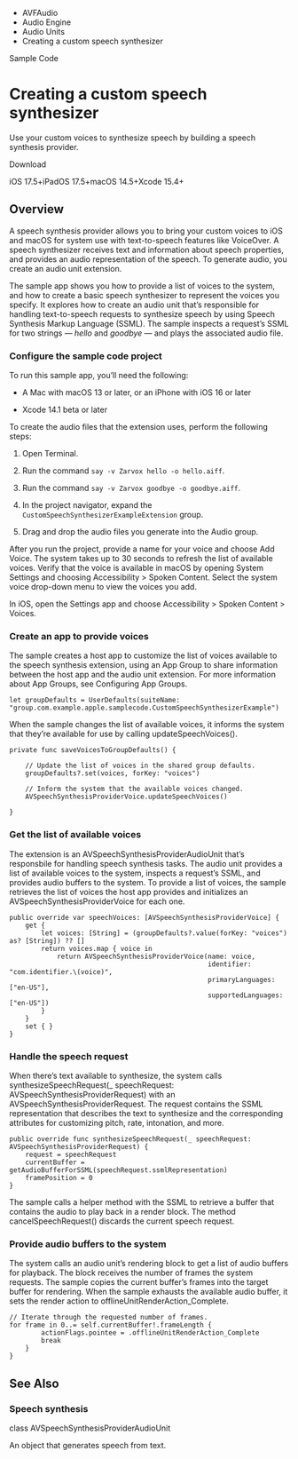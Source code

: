 

- AVFAudio
- Audio Engine
- Audio Units
-  Creating a custom speech synthesizer 

Sample Code

# Creating a custom speech synthesizer

Use your custom voices to synthesize speech by building a speech synthesis provider.

Download

iOS 17.5+iPadOS 17.5+macOS 14.5+Xcode 15.4+

## Overview

A speech synthesis provider allows you to bring your custom voices to iOS and macOS for system use with text-to-speech features like VoiceOver. A speech synthesizer receives text and information about speech properties, and provides an audio representation of the speech. To generate audio, you create an audio unit extension.

The sample app shows you how to provide a list of voices to the system, and how to create a basic speech synthesizer to represent the voices you specify. It explores how to create an audio unit that’s responsible for handling text-to-speech requests to synthesize speech by using Speech Synthesis Markup Language (SSML). The sample inspects a request’s SSML for two strings — *hello* and *goodbye* — and plays the associated audio file.

### Configure the sample code project

To run this sample app, you’ll need the following:

- A Mac with macOS 13 or later, or an iPhone with iOS 16 or later

- Xcode 14.1 beta or later

To create the audio files that the extension uses, perform the following steps:

1.  Open Terminal.

2.  Run the command `say -v Zarvox hello -o hello.aiff`.

3.  Run the command `say -v Zarvox goodbye -o goodbye.aiff`.

4.  In the project navigator, expand the `CustomSpeechSynthesizerExampleExtension` group.

5.  Drag and drop the audio files you generate into the Audio group.

After you run the project, provide a name for your voice and choose Add Voice. The system takes up to 30 seconds to refresh the list of available voices. Verify that the voice is available in macOS by opening System Settings and choosing Accessibility \> Spoken Content. Select the system voice drop-down menu to view the voices you add.

In iOS, open the Settings app and choose Accessibility \> Spoken Content \> Voices.

### Create an app to provide voices

The sample creates a host app to customize the list of voices available to the speech synthesis extension, using an App Group to share information between the host app and the audio unit extension. For more information about App Groups, see Configuring App Groups.

```
let groupDefaults = UserDefaults(suiteName: "group.com.example.apple.samplecode.CustomSpeechSynthesizerExample")
```

When the sample changes the list of available voices, it informs the system that they’re available for use by calling updateSpeechVoices().

```
private func saveVoicesToGroupDefaults() {

    // Update the list of voices in the shared group defaults.
    groupDefaults?.set(voices, forKey: "voices")

    // Inform the system that the available voices changed.
    AVSpeechSynthesisProviderVoice.updateSpeechVoices()

}
```

### Get the list of available voices

The extension is an AVSpeechSynthesisProviderAudioUnit that’s responsbile for handling speech synthesis tasks. The audio unit provides a list of available voices to the system, inspects a request’s SSML, and provides audio buffers to the system. To provide a list of voices, the sample retrieves the list of voices the host app provides and initializes an AVSpeechSynthesisProviderVoice for each one.

```
public override var speechVoices: [AVSpeechSynthesisProviderVoice] {
    get {
        let voices: [String] = (groupDefaults?.value(forKey: "voices") as? [String]) ?? []
        return voices.map { voice in
            return AVSpeechSynthesisProviderVoice(name: voice,
                                                  identifier: "com.identifier.\(voice)",
                                                  primaryLanguages: ["en-US"],
                                                  supportedLanguages: ["en-US"])
        }
    }
    set { }
}
```

### Handle the speech request

When there’s text available to synthesize, the system calls synthesizeSpeechRequest(_ speechRequest: AVSpeechSynthesisProviderRequest) with an AVSpeechSynthesisProviderRequest. The request contains the SSML representation that describes the text to synthesize and the corresponding attributes for customizing pitch, rate, intonation, and more.

```
public override func synthesizeSpeechRequest(_ speechRequest: AVSpeechSynthesisProviderRequest) {
    request = speechRequest
    currentBuffer = getAudioBufferForSSML(speechRequest.ssmlRepresentation)
    framePosition = 0
}
```

The sample calls a helper method with the SSML to retrieve a buffer that contains the audio to play back in a render block. The method cancelSpeechRequest() discards the current speech request.

### Provide audio buffers to the system

The system calls an audio unit’s rendering block to get a list of audio buffers for playback. The block receives the number of frames the system requests. The sample copies the current buffer’s frames into the target buffer for rendering. When the sample exhausts the available audio buffer, it sets the render action to offlineUnitRenderAction_Complete.

```
// Iterate through the requested number of frames.
for frame in 0..= self.currentBuffer!.frameLength {
        actionFlags.pointee = .offlineUnitRenderAction_Complete
        break
    }
}
```

## See Also

### Speech synthesis

class AVSpeechSynthesisProviderAudioUnit

An object that generates speech from text.

